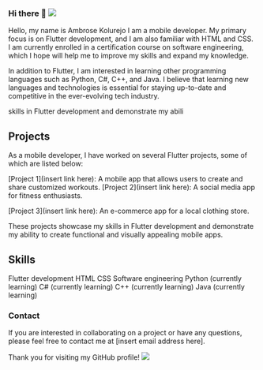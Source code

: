 ### Hi there 👋 ![](https://komarev.com/ghpvc/?username=ambrosekol)
Hello, my name is Ambrose Kolurejo I am a mobile developer. My primary focus is on Flutter development, and I am also familiar with HTML and CSS. I am currently enrolled in a certification course on software engineering, which I hope will help me to improve my skills and expand my knowledge.

In addition to Flutter, I am interested in learning other programming languages such as Python, C#, C++, and Java. I believe that learning new languages and technologies is essential for staying up-to-date and competitive in the ever-evolving tech industry.

skills in Flutter development and demonstrate my abili

## Projects

As a mobile developer, I have worked on several Flutter projects, some of which are listed below:

[Project 1](insert link here): A mobile app that allows users to create and share customized workouts.
[Project 2](insert link here): A social media app for fitness enthusiasts.

[Project 3](insert link here): An e-commerce app for a local clothing store.

These projects showcase my skills in Flutter development and demonstrate my ability to create functional and visually appealing mobile apps.

## Skills

Flutter development
HTML
CSS
Software engineering
Python (currently learning)
C# (currently learning)
C++ (currently learning)
Java (currently learning)

### Contact

If you are interested in collaborating on a project or have any questions, please feel free to contact me at [insert email address here].

Thank you for visiting my GitHub profile!
![](https://hit.yhype.me/github/profile?user_id=27368902)

